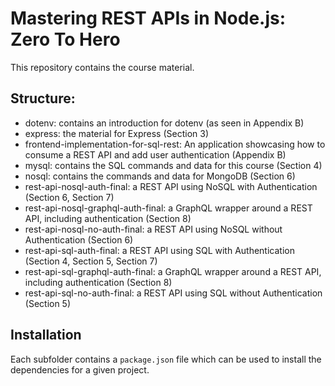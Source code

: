 # Mastering REST APIs in Node.js: Zero To Hero

This repository contains the course material.

## Structure:
* dotenv: contains an introduction for dotenv (as seen in Appendix B)
* express: the material for Express (Section 3)
* frontend-implementation-for-sql-rest: An application showcasing how to consume a REST API and add user authentication (Appendix B)
* mysql: contains the SQL commands and data for this course (Section 4)
* nosql: contains the commands and data for MongoDB (Section 6)
* rest-api-nosql-auth-final: a REST API using NoSQL with Authentication (Section 6, Section 7)
* rest-api-nosql-graphql-auth-final: a GraphQL wrapper around a REST API, including authentication (Section 8)
* rest-api-nosql-no-auth-final: a REST API using NoSQL without Authentication (Section 6)
* rest-api-sql-auth-final: a REST API using SQL with Authentication (Section 4, Section 5, Section 7)
* rest-api-sql-graphql-auth-final: a GraphQL wrapper around a REST API, including authentication (Section 8)
* rest-api-sql-no-auth-final: a REST API using SQL without Authentication (Section 5)

## Installation
Each subfolder contains a `package.json` file which can be used to install the dependencies for a given project.
